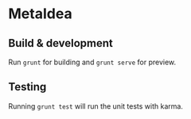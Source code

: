 # MetaIdea

## Build & development

Run `grunt` for building and `grunt serve` for preview.

## Testing

Running `grunt test` will run the unit tests with karma.
